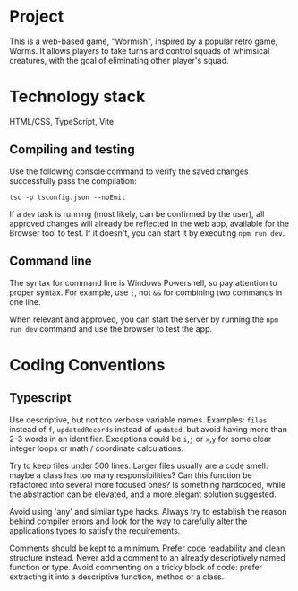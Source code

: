 # Project

This is a web-based game, "Wormish", inspired by a popular retro game, Worms.
It allows players to take turns and control squads of whimsical creatures, with the goal of eliminating other player's squad.

# Technology stack

HTML/CSS, TypeScript, Vite

## Compiling and testing

Use the following console command to verify the saved changes successfully pass the compilation:
```
tsc -p tsconfig.json --noEmit
```

If a `dev` task is running (most likely, can be confirmed by the user), all approved changes will already be reflected in the web app, available for the Browser tool to test. If it doesn't, you can start it by executing `npm run dev`.


## Command line

The syntax for command line is Windows Powershell, so pay attention to proper syntax. For example, use `;`, not `&&` for combining two commands in one line.

When relevant and approved, you can start the server by running the `npm run dev` command and use the browser to test the app.

# Coding Conventions

## Typescript

Use descriptive, but not too verbose variable names. Examples: `files` instead of `f`, `updatedRecords` instead of `updated`, but avoid having more than 2-3 words in an identifier. Exceptions could be `i`,`j` or `x`,`y` for some clear integer loops or math / coordinate calculations.

Try to keep files under 500 lines. Larger files usually are a code smell: maybe a class has too many responsibilities? Can this function be refactored into several more focused ones? Is something hardcoded, while the abstraction can be elevated, and a more elegant solution suggested.

Avoid using 'any' and similar type hacks. Always try to establish the reason behind compiler errors and look for the way to carefully alter the applications types to satisfy the requirements.

Comments should be kept to a minimum. Prefer code readability and clean structure instead. Never add a comment to an already descriptively named function or type. Avoid commenting on a tricky block of code: prefer extracting it into a descriptive function, method or a class.
